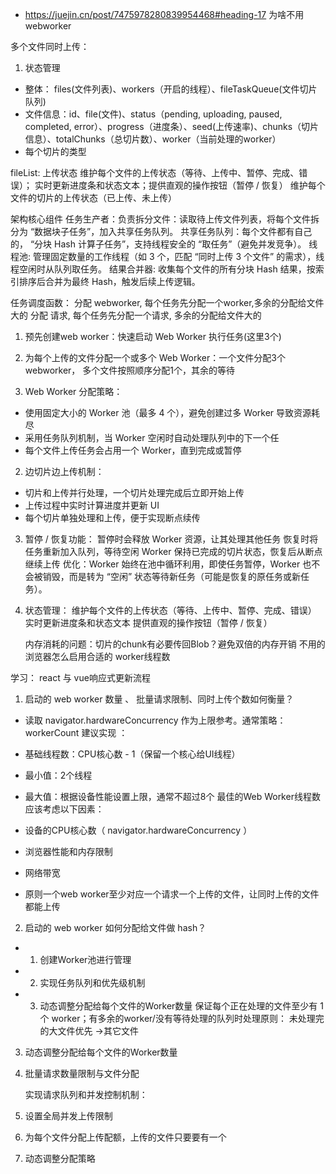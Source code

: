 - https://juejin.cn/post/7475978280839954468#heading-17
  为啥不用webworker

多个文件同时上传：

1. 状态管理

- 整体： files(文件列表)、workers（开启的线程）、fileTaskQueue(文件切片队列)
- 文件信息：id、file(文件)、status（pending, uploading, paused, completed, error）、progress（进度条）、seed(上传速率)、chunks（切片信息）、totalChunks（总切片数）、worker（当前处理的worker）
- 每个切片的类型

fileList: 上传状态
维护每个文件的上传状态（等待、上传中、暂停、完成、错误）； 实时更新进度条和状态文本；提供直观的操作按钮（暂停 / 恢复）
维护每个文件的切片的上传状态（已上传、未上传）

架构核心组件
任务生产者：负责拆分文件：读取待上传文件列表，将每个文件拆分为 “数据块子任务”，加入共享任务队列。
共享任务队列：每个文件都有自己的， “分块 Hash 计算子任务”，支持线程安全的 “取任务”（避免并发竞争）。
线程池: 管理固定数量的工作线程（如 3 个，匹配 “同时上传 3 个文件” 的需求），线程空闲时从队列取任务。
结果合并器: 收集每个文件的所有分块 Hash 结果，按索引排序后合并为最终 Hash，触发后续上传逻辑。

任务调度函数：
分配 webworker, 每个任务先分配一个worker,多余的分配给文件大的
分配 请求, 每个任务先分配一个请求, 多余的分配给文件大的

1. 预先创建web worker：快速启动 Web Worker 执行任务(这里3个)
1. 为每个上传的文件分配一个或多个 Web Worker：一个文件分配3个webworker， 多个文件按照顺序分配1个，其余的等待

1. Web Worker 分配策略：

- 使用固定大小的 Worker 池（最多 4 个），避免创建过多 Worker 导致资源耗尽
- 采用任务队列机制，当 Worker 空闲时自动处理队列中的下一个任
- 每个文件上传任务会占用一个 Worker，直到完成或暂停

2. 边切片边上传机制：

- 切片和上传并行处理，一个切片处理完成后立即开始上传
- 上传过程中实时计算进度并更新 UI
- 每个切片单独处理和上传，便于实现断点续传

3. 暂停 / 恢复功能：
   暂停时会释放 Worker 资源，让其处理其他任务
   恢复时将任务重新加入队列，等待空闲 Worker
   保持已完成的切片状态，恢复后从断点继续上传
   优化：Worker 始终在池中循环利用，即使任务暂停，Worker 也不会被销毁，而是转为 “空闲” 状态等待新任务（可能是恢复的原任务或新任务）。
4. 状态管理：
   维护每个文件的上传状态（等待、上传中、暂停、完成、错误）
   实时更新进度条和状态文本
   提供直观的操作按钮（暂停 / 恢复）

   内存消耗的问题：切片的chunk有必要传回Blob？避免双倍的内存开销
   不用的浏览器怎么启用合适的 worker线程数

学习： react 与 vue响应式更新流程

1. 启动的 web worker 数量 、 批量请求限制、同时上传个数如何衡量？

- 读取 navigator.hardwareConcurrency 作为上限参考。通常策略：workerCount
  建议实现 ：

- 基础线程数：CPU核心数 - 1（保留一个核心给UI线程）
- 最小值：2个线程
- 最大值：根据设备性能设置上限，通常不超过8个
  最佳的Web Worker线程数应该考虑以下因素：

- 设备的CPU核心数（ navigator.hardwareConcurrency ）
- 浏览器性能和内存限制
- 网络带宽

- 原则一个web worker至少对应一个请求一个上传的文件，让同时上传的文件都能上传

2. 启动的 web worker 如何分配给文件做 hash？

- 1.  创建Worker池进行管理

- 2.  实现任务队列和优先级机制
- 3.  动态调整分配给每个文件的Worker数量
      保证每个正在处理的文件至少有 1 个 worker；有多余的worker/没有等待处理的队列时处理原则：
      未处理完的大文件优先 ->其它文件

3. 动态调整分配给每个文件的Worker数量
4. 批量请求数量限制与文件分配

   实现请求队列和并发控制机制：

5. 设置全局并发上传限制
6. 为每个文件分配上传配额，上传的文件只要要有一个
7. 动态调整分配策略
